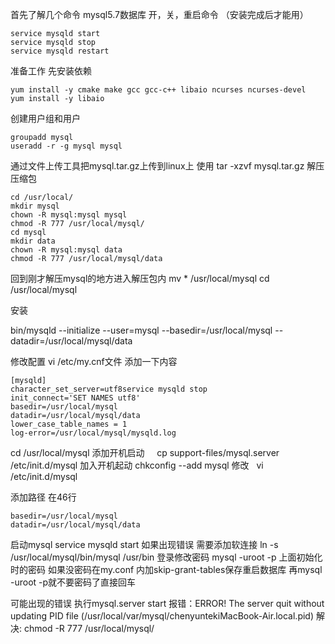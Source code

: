 ﻿首先了解几个命令
mysql5.7数据库 开，关，重启命令 （安装完成后才能用）

```shell
service mysqld start
service mysqld stop
service mysqld restart
```
<!--more-->
准备工作
先安装依赖

```shell
yum install -y cmake make gcc gcc-c++ libaio ncurses ncurses-devel
yum install -y libaio
```

创建用户组和用户

```shell
groupadd mysql
useradd -r -g mysql mysql
```

通过文件上传工具把mysql.tar.gz上传到linux上
使用   tar -xzvf mysql.tar.gz 解压压缩包

```shell
cd /usr/local/
mkdir mysql
chown -R mysql:mysql mysql
chmod -R 777 /usr/local/mysql/
cd mysql
mkdir data
chown -R mysql:mysql data
chmod -R 777 /usr/local/mysql/data
```

回到刚才解压mysql的地方进入解压包内    mv * /usr/local/mysql
cd /usr/local/mysql

安装

bin/mysqld --initialize --user=mysql --basedir=/usr/local/mysql --datadir=/usr/local/mysql/data



修改配置 vi /etc/my.cnf文件  添加一下内容

```shell
[mysqld]
character_set_server=utf8service mysqld stop
init_connect='SET NAMES utf8'
basedir=/usr/local/mysql
datadir=/usr/local/mysql/data
lower_case_table_names = 1
log-error=/usr/local/mysql/mysqld.log
```

cd /usr/local/mysql
添加开机启动     cp support-files/mysql.server /etc/init.d/mysql
加入开机起动   chkconfig --add mysql
修改   vi /etc/init.d/mysql    


添加路径 在46行   

```shell
basedir=/usr/local/mysql
datadir=/usr/local/mysql/data
```


启动mysql   service mysqld start 
如果出现错误 需要添加软连接  ln -s /usr/local/mysql/bin/mysql /usr/bin
登录修改密码 mysql -uroot -p 上面初始化时的密码
如果没密码在my.conf 内加skip-grant-tables保存重启数据库
再mysql -uroot -p就不要密码了直接回车


可能出现的错误
执行mysql.server start
报错：ERROR! The server quit without updating PID file
 (/usr/local/var/mysql/chenyuntekiMacBook-Air.local.pid)
解决:
chmod -R 777 /usr/local/mysql/

